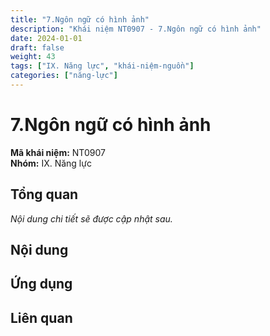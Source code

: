 ```yaml
---
title: "7.Ngôn ngữ có hình ảnh"
description: "Khái niệm NT0907 - 7.Ngôn ngữ có hình ảnh"
date: 2024-01-01
draft: false
weight: 43
tags: ["IX. Năng lực", "khái-niệm-nguồn"]
categories: ["năng-lực"]
---
```


# 7.Ngôn ngữ có hình ảnh

**Mã khái niệm:** NT0907  
**Nhóm:** IX. Năng lực

## Tổng quan

*Nội dung chi tiết sẽ được cập nhật sau.*

## Nội dung

<!-- Nội dung chi tiết sẽ được điền vào đây -->

## Ứng dụng

<!-- Cách ứng dụng khái niệm này trong thực tế -->

## Liên quan

<!-- Các khái niệm liên quan khác -->
